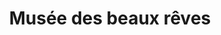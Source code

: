 ---
title: Musée des beaux rêves
description: >-
    Description du projet
image: artmission.jpg
video: musee-des-beaux-reves.mp4

link: 
mention: >-
    Vous devez vous trouver au musée pour vivre pleinement l'expérience. L'expérience a été conçue pour une navigation sur mobile (et non sur ordinateur).
locked: false
---